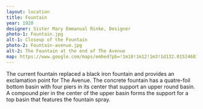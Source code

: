 ```yaml
---
layout: location
title: Fountain
year: 1920
designer: Sister Mary Emmanual Rinke, Designer
photo-1: Fountain.jpg
alt-1: Closeup of the Fountain
photo-2: Fountain-avenue.jpg
alt-2: The Fountain at the end of The Avenue
map: https://www.google.com/maps/embed?pb=!1m18!1m12!1m3!1d132.01524681795854!2d-87.46125496197038!3d39.50988108935532!2m3!1f270!2f39.439149801483325!3f0!3m2!1i1024!2i768!4f35!3m3!1m2!1s0x0%3A0x0!2zMznCsDMwJzM1LjkiTiA4N8KwMjcnNDQuNiJX!5e1!3m2!1sen!2sus!4v1567900460162!5m2!1sen!2sus
---
```

The current fountain replaced a black iron fountain and provides an exclamation point for The Avenue. The concrete fountain has a quatre-foil bottom basin with four piers in its center that support an upper round basin. A compound pier in the center of the upper basin forms the support for a top basin that features the fountain spray.
